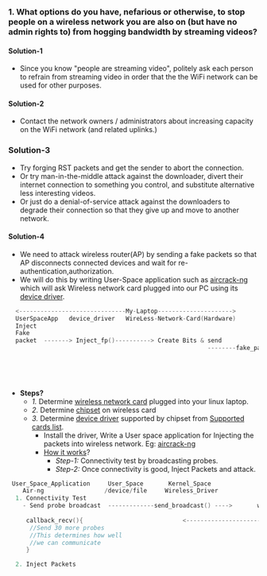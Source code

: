 ### 1. What options do you have, nefarious or otherwise, to stop people on a wireless network you are also on (but have no admin rights to) from hogging bandwidth by streaming videos?
#### Solution-1
- Since you know "people are streaming video", politely ask each person to refrain from streaming video in order that the the WiFi network can be used for other purposes.

#### Solution-2
- Contact the network owners / administrators about increasing capacity on the WiFi network (and related uplinks.)

### Solution-3
- Try forging RST packets and get the sender to abort the connection. 
- Or try man-in-the-middle attack against the downloader, divert their internet connection to something you control, and substitute alternative less interesting videos.
- Or just do a denial-of-service attack against the downloaders to degrade their connection so that they give up and move to another network.

#### Solution-4
- We need to attack wireless router(AP) by sending a fake packets so that AP disconnects connected devices and wait for re-authentication,authorization.
- We will do this by writing User-Space application such as [aircrack-ng](https://www.aircrack-ng.org/) which will ask Wireless network card plugged into our PC using its [device driver](/Device_Drivers/Linux).
```c
  <------------------------------My-Laptop--------------------->
  UserSpaceApp   device_driver   WireLess-Network-Card(Hardware)
  Inject 
  Fake
  packet  -------> Inject_fp()----------> Create Bits & send
                                                        --------fake_packet---->   Wireless_Network   Router(AP)
                                                                                                     Cuts channel with all users
                                                                                                     Re-authenticate
                                                                                                     Re-authorize
                  
```
- **Steps?**
  - *1.* Determine [wireless network card](Wireless_Network/Wireless_Network_card.md) plugged into your linux laptop.
  - *2.* Determine [chipset](Wireless_Network/Wireless_Network_card.md) on wireless card
  - *3.* Determine [device driver](/Device_Drivers/Linux) supported by chipset from [Supported cards list](https://wireless.wiki.kernel.org/en/users/drivers).
    - Install the driver, Write a User space application for Injecting the packets into wireless network. Eg: [aircrack-ng](https://www.aircrack-ng.org/)
    - [How it works](https://www.aircrack-ng.org/doku.php?id=injection_test)?
      - *Step-1:* Connectivity test by broadcasting probes.
      - *Step-2:* Once connectivity is good, Inject Packets and attack.
```c
 User_Space_Application     User_Space       Kernel_Space    
    Air-ng                 /device/file     Wireless_Driver
  1. Connectivity Test
    - Send probe broadcast  -------------send_broadcast() ---->       wireless network  ---> Access_Point
                                                                                                 Router
     callback_recv(){                            <-----------------------ACK----------------------
      //Send 30 more probes
      //This determines how well
      //we can communicate
     }      

  2. Inject Packets
```

